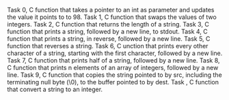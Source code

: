 Task 0, C function that takes a pointer to an int as parameter and updates the value it points to to 98.
Task 1, C function that swaps the values of two integers.
Task 2, C function that returns the length of a string.
Task 3, C function that prints a string, followed by a new line, to stdout.
Task 4, C function that prints a string, in reverse, followed by a new line.
Task 5, C function that reverses a string.
Task 6, C unction that prints every other character of a string, starting with the first character, followed by a new line.
Task 7, C function that prints half of a string, followed by a new line.
Task 8, C function that prints n elements of an array of integers, followed by a new line.
Task 9, C function that copies the string pointed to by src, including the terminating null byte (\0), to the buffer pointed to by dest.
Task , C function that convert a string to an integer.
